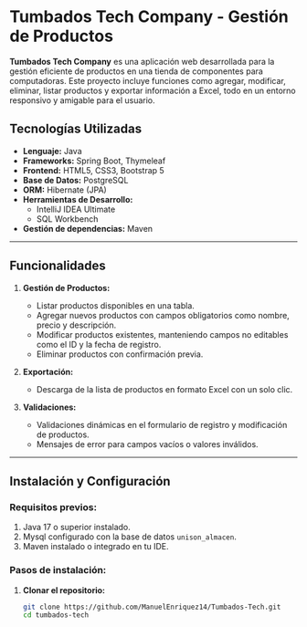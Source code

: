 # Tumbados Tech Company - Gestión de Productos

**Tumbados Tech Company** es una aplicación web desarrollada para la gestión eficiente de productos en una tienda de componentes para computadoras. Este proyecto incluye funciones como agregar, modificar, eliminar, listar productos y exportar información a Excel, todo en un entorno responsivo y amigable para el usuario.

## Tecnologías Utilizadas

- **Lenguaje:** Java
- **Frameworks:** Spring Boot, Thymeleaf
- **Frontend:** HTML5, CSS3, Bootstrap 5
- **Base de Datos:** PostgreSQL
- **ORM:** Hibernate (JPA)
- **Herramientas de Desarrollo:**
  - IntelliJ IDEA Ultimate
  - SQL Workbench
- **Gestión de dependencias:** Maven

---

## Funcionalidades

1. **Gestión de Productos:**
   - Listar productos disponibles en una tabla.
   - Agregar nuevos productos con campos obligatorios como nombre, precio y descripción.
   - Modificar productos existentes, manteniendo campos no editables como el ID y la fecha de registro.
   - Eliminar productos con confirmación previa.

2. **Exportación:**
   - Descarga de la lista de productos en formato Excel con un solo clic.

3. **Validaciones:**
   - Validaciones dinámicas en el formulario de registro y modificación de productos.
   - Mensajes de error para campos vacíos o valores inválidos.

---

## Instalación y Configuración

### **Requisitos previos:**
1. Java 17 o superior instalado.
2. Mysql configurado con la base de datos `unison_almacen`.
3. Maven instalado o integrado en tu IDE.

### **Pasos de instalación:**

1. **Clonar el repositorio:**
   ```bash
   git clone https://github.com/ManuelEnriquez14/Tumbados-Tech.git
   cd tumbados-tech
